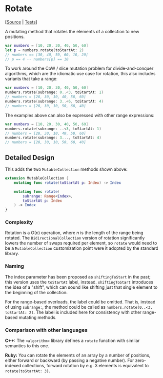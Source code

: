 # Rotate

[[Source](https://github.com/apple/swift-algorithms/blob/main/Sources/Algorithms/Rotate.swift) | 
 [Tests](https://github.com/apple/swift-algorithms/blob/main/Tests/SwiftAlgorithmsTests/RotateTests.swift)]

A mutating method that rotates the elements of a collection to new positions.

```swift
var numbers = [10, 20, 30, 40, 50, 60]
let p = numbers.rotate(toStartAt: 2)
// numbers == [30, 40, 50, 60, 10, 20]
// p == 4 -- numbers[p] == 10
```

To work around the CoW / slice mutation problem for divide-and-conquer
algorithms, which are the idiomatic use case for rotation, this also includes
variants that take a range:

```swift
var numbers = [10, 20, 30, 40, 50, 60]
numbers.rotate(subrange: 0..<3, toStartAt: 1)
// numbers = [20, 30, 10, 40, 50, 60]
numbers.rotate(subrange: 3..<6, toStartAt: 4)
// numbers = [20, 30, 10, 50, 60, 40]
```

The examples above can also be expressed with other range expressions:
```swift
var numbers = [10, 20, 30, 40, 50, 60]
numbers.rotate(subrange: ..<3, toStartAt: 1)
// numbers = [20, 30, 10, 40, 50, 60]
numbers.rotate(subrange: 3..., toStartAt: 4)
// numbers = [20, 30, 10, 50, 60, 40]
```

## Detailed Design

This adds the two `MutableCollection` methods shown above:

```swift
extension MutableCollection {
    mutating func rotate(toStartAt p: Index) -> Index

    mutating func rotate(
        subrange: Range<Index>,
        toStartAt p: Index
    ) -> Index
}
```

### Complexity

Rotation is a O(_n_) operation, where _n_ is the length of the range being
rotated. The `BidirectionalCollection` version of rotation significantly lowers
the number of swaps required per element, so `rotate` would need to be a
`MutableCollection` customization point were it adopted by the standard library.

### Naming

The index parameter has been proposed as `shiftingToStart` in the past; this
version uses the `toStartAt` label, instead. `shiftingToStart` introduces the 
idea of a "shift", which can sound like shifting just that single element to the
beginning of the collection.

For the range-based overloads, the label could be omitted. That is, instead of
using `subrange:`, the method could be called as 
`numbers.rotate(0..<3, toStartAt: 2)`. The label is included here for 
consistency with other range-based mutating methods.

### Comparison with other languages

**C++:** The `<algorithm>` library defines a `rotate` function with similar
semantics to this one.

**Ruby:** You can rotate the elements of an array by a number of positions,
either forward or backward (by passing a negative number). For zero-indexed
collections, forward rotation by e.g. 3 elements is equivalent to
`rotate(toStartAt: 3)`.

